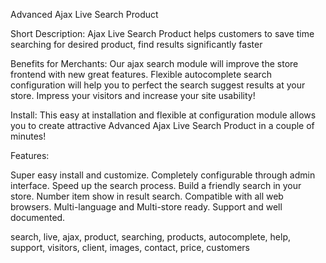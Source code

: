 Advanced Ajax Live Search Product


Short Description:
Ajax Live Search Product helps customers to save time searching for desired product, find results significantly faster


Benefits for Merchants:
Our ajax search module will improve the store frontend with new great features. 
Flexible autocomplete search configuration will help you to perfect the search suggest results at your store.
Impress your visitors and increase your site usability!

 
Install:
This easy at installation and flexible at configuration module allows you to create attractive Advanced Ajax Live Search Product in a couple of minutes!

Features:

Super easy install and customize.
Completely configurable through admin interface.
Speed up the search process.
Build a friendly search in your store.
Number item show in result search.
Compatible with all web browsers.
Multi-language and Multi-store ready.
Support and well documented.

search, live, ajax, product, searching, products, autocomplete, help, support, visitors, client, images, contact, price, customers